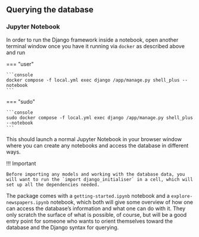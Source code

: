 ## Querying the database

### Jupyter Notebook

In order to run the Django framework inside a notebook, open another terminal window once you have it running via `docker` as described above and run


=== "user"

    ```console
    docker compose -f local.yml exec django /app/manage.py shell_plus --notebook
    ```

=== "sudo"

    ```console
    sudo docker compose -f local.yml exec django /app/manage.py shell_plus --notebook
    ```

This should launch a normal Jupyter Notebook in your browser window where you can create any notebooks and access the database in different ways.

!!! Important

    Before importing any models and working with the database data, you will want to run the `import django_initialiser` in a cell, which will set up all the dependencies needed.

The package comes with a `getting-started.ipynb` notebook and a `explore-newspapers.ipynb` notebook, which both will give some overview of how one can access the database’s information and what one can do with it. They only scratch the surface of what is possible, of course, but will be a good entry point for someone who wants to orient themselves toward the database and the Django syntax for querying.
